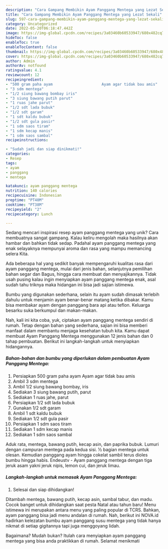 ```yaml
---
description: "Cara Gampang Membikin Ayam Panggang Mentega yang Lezat Sekali"
title: "Cara Gampang Membikin Ayam Panggang Mentega yang Lezat Sekali"
slug: 597-cara-gampang-membikin-ayam-panggang-mentega-yang-lezat-sekali
category: Uncategorized
date: 2022-05-20T06:18:47.442Z
image: https://img-global.cpcdn.com/recipes/3a03460b60533947/680x482cq70/ayam-panggang-mentega-foto-resep-utama.jpg
hideToc: false
enableToc: true
enableTocContent: false
thumbnail: https://img-global.cpcdn.com/recipes/3a03460b60533947/680x482cq70/ayam-panggang-mentega-foto-resep-utama.jpg
cover: https://img-global.cpcdn.com/recipes/3a03460b60533947/680x482cq70/ayam-panggang-mentega-foto-resep-utama.jpg
author: Admin
authorAv: notfound
ratingvalue: 4.1
reviewcount: 12
recipeingredient:
- "500 gram paha ayam                      Ayam agar tidak bau amis"
- "3 sdm mentega"
- "1/2 siung bawang bombay iris"
- "3 siung bawang putih parut"
- "1 ruas jahe parut"
- "1/2 sdt lada bubuk"
- "1/2 sdt garam"
- "1 sdt kaldu bubuk"
- "1/2 sdt gula pasir"
- "1 sdm saos tiram"
- "1 sdm kecap manis"
- "1 sdm saos sambal"
recipeinstructions:

- "Sudah jadi dan siap dinikmati!"
categories:
- Resep
tags:
- ayam
- panggang
- mentega

katakunci: ayam panggang mentega 
nutrition: 140 calories
recipecuisine: Indonesian
preptime: "PT40M"
cooktime: "PT38M"
recipeyield: "2"
recipecategory: Lunch

---
```





Sedang mencari inspirasi resep ayam panggang mentega yang unik? Cara membuatnya sangat gampang. Kalau keliru mengolah maka hasilnya akan hambar dan bahkan tidak sedap. Padahal ayam panggang mentega yang enak selayaknya mempunyai aroma dan rasa yang mampu memancing selera Kita.





Ada beberapa hal yang sedikit banyak mempengaruhi kualitas rasa dari ayam panggang mentega, mulai dari jenis bahan, selanjutnya pemilihan bahan segar dan Bagus, hingga cara membuat dan menyajikannya. Tidak usah pusing kalau ingin menyiapkan ayam panggang mentega enak,      asal sudah tahu triknya maka hidangan ini bisa jadi sajian istimewa.














Bumbu yang digunakan sederhana, selain itu ayam sudah dimasak terlebih dahulu untuk menjamin ayam benar-benar matang ketika dibakar. Kamu bisa membakar ayam dengan panggang bara api atau teflon. Keluarga besarku suka berkumpul dan makan-makan.






Nah, kali ini kita coba, yuk, ciptakan ayam panggang mentega sendiri di rumah. Tetap dengan bahan yang sederhana, sajian ini bisa memberi manfaat dalam membantu menjaga kesehatan tubuh kita. Kamu dapat membuat Ayam Panggang Mentega menggunakan 12 jenis bahan dan 0 tahap pembuatan. Berikut ini langkah-langkah untuk menyiapkan hidangannya.

<!--inarticleads1-->

##### Bahan-bahan dan bumbu yang diperlukan dalam pembuatan Ayam Panggang Mentega:

1. Persiapkan 500 gram paha ayam                      Ayam agar tidak bau amis
1. Ambil 3 sdm mentega
1. Ambil 1/2 siung bawang bombay, iris
1. Sediakan 3 siung bawang putih, parut
1. Sediakan 1 ruas jahe, parut
1. Persiapkan 1/2 sdt lada bubuk
1. Gunakan 1/2 sdt garam
1. Ambil 1 sdt kaldu bubuk
1. Sediakan 1/2 sdt gula pasir
1. Persiapkan 1 sdm saos tiram
1. Sediakan 1 sdm kecap manis
1. Sediakan 1 sdm saos sambal


Aduk rata, mentega, bawang putih, kecap asin, dan paprika bubuk. Lumuri dengan campuran mentega pada kedua sisi. ½ bagian mentega untuk olesan. Kemudian panggang ayam hingga cokelat sambil terus dioles bumbu hingga habis. Endeustv - Ayam panggang mentega dengan tiga jeruk asam yakni jeruk nipis, lemon cui, dan jeruk limau. 

<!--inarticleads2-->

##### Langkah-langkah untuk memasak Ayam Panggang Mentega:


1. Selesai dan siap dihidangkan!

Ditambah mentega, bawang putih, kecap asin, sambal tabur, dan madu. Cocok banget untuk dihidangkan saat pesta Natal atau tahun baru! Menu istimewa ini merupakan antara menu yang paling popular di TCRS. Bahkan, ayam panggang bisa jadi menu andalan di rumah. Nah, berikut ini NOVA.id hadirkan kelezatan bumbu ayam panggang susu mentega yang tidak hanya nikmat di setiap gigitannya tapi juga menggoyang lidah. 

Bagaimana? Mudah bukan? Itulah cara menyiapkan ayam panggang mentega yang bisa anda praktikkan di rumah. Selamat menikmati
